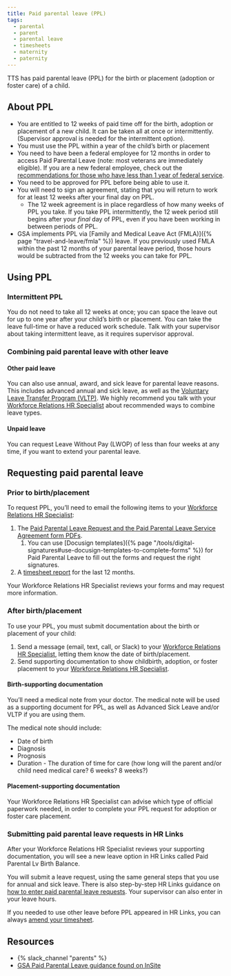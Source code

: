```yaml
---
title: Paid parental leave (PPL)
tags:
  - parental
  - parent
  - parental leave
  - timesheets
  - maternity
  - paternity
---
```

TTS has paid parental leave (PPL) for the birth or placement (adoption or foster care) of a child.

## About PPL
* You are entitled to 12 weeks of paid time off for the birth, adoption or placement of a new child. It can be taken all at once or intermittently. (Supervisor approval is needed for the intermittent option).
* You must use the PPL within a year of the child’s birth or placement
* You need to have been a federal employee for 12 months in order to access Paid Parental Leave (note: most veterans are immediately eligible). If you are a new federal employee, check out the [recommendations for those who have less than 1 year of federal service](https://docs.google.com/document/d/1I82lrWKkJX_t7DocCYkbZSLFpHLLP_HlwXWLgzzLFXk/edit#).
* You need to be approved for PPL before being able to use it.
* You will need to sign an agreement, stating that you will return to work for at least 12 weeks after your final day on PPL. 
  * The 12 week agreement is in place regardless of how many weeks of PPL you take. If you take PPL intermittently, the 12 week period still begins after your *final* day of PPL, even if you have been working in between periods of PPL.
* GSA implements PPL via [Family and Medical Leave Act (FMLA)]({% page "travel-and-leave/fmla" %}) leave. If you previously used FMLA within the past 12 months of your parental leave period, those hours would be subtracted from the 12 weeks you can take for PPL.

## Using PPL

### Intermittent PPL

You do not need to take all 12 weeks at once; you can space the leave out for up to one year after your child’s birth or placement. You can take the leave full-time or have a reduced work schedule. Talk with your supervisor about taking intermittent leave, as it requires supervisor approval.

### Combining paid parental leave with other leave

#### Other paid leave

You can also use annual, award, and sick leave for parental leave reasons. This includes advanced annual and sick leave, as well as the [Voluntary Leave Transfer Program (VLTP)](https://handbook.tts.gsa.gov/travel-and-leave/voluntary-leave-transfer-program/). We highly recommend you talk with your [Workforce Relations HR Specialist](https://docs.google.com/document/d/15glvq9UakKUN8XTRTa6gRkhBHm2whhQyAGmf8ibTtBs/edit) about recommended ways to combine leave types.

#### Unpaid leave

You can request Leave Without Pay (LWOP) of less than four weeks at any time, if you want to extend your parental leave.

## Requesting paid parental leave

### Prior to birth/placement

To request PPL, you’ll need to email the following items to your [Workforce Relations HR Specialist](https://docs.google.com/document/d/15glvq9UakKUN8XTRTa6gRkhBHm2whhQyAGmf8ibTtBs/edit): 

1. The [Paid Parental Leave Request and the Paid Parental Leave Service Agreement form PDFs](https://drive.google.com/file/d/1PRdoXhC594Y0OqmDQS7MSMoA7aIDCv-S/view).  
   1. You can use [Docusign templates]({% page "/tools/digital-signatures#use-docusign-templates-to-complete-forms" %}) for Paid Parental Leave to fill out the forms and request the right signatures.
2. A [timesheet report](https://handbook.tts.gsa.gov/travel-and-leave/leave/#pulling-a-time-sheet-report) for the last 12 months.

Your Workforce Relations HR Specialist reviews your forms and may request more information. 

### After birth/placement

To use your PPL, you must submit documentation about the birth or placement of your child:

1. Send a message (email, text, call, or Slack) to your [Workforce Relations HR Specialist](https://docs.google.com/document/d/15glvq9UakKUN8XTRTa6gRkhBHm2whhQyAGmf8ibTtBs/edit), letting them know the date of birth/placement.  
2. Send supporting documentation to show childbirth, adoption, or foster placement to your [Workforce Relations HR Specialist](https://docs.google.com/document/d/15glvq9UakKUN8XTRTa6gRkhBHm2whhQyAGmf8ibTtBs/edit).

#### Birth-supporting documentation

You’ll need a medical note from your doctor. The medical note will be used as a supporting document for PPL, as well as Advanced Sick Leave and/or VLTP if you are using them.

The medical note should include:

* Date of birth  
* Diagnosis  
* Prognosis  
* Duration \- The duration of time for care (how long will the parent and/or child need medical care? 6 weeks? 8 weeks?)

#### Placement-supporting documentation

Your Workforce Relations HR Specialist can advise which type of official paperwork needed, in order to complete your PPL request for adoption or foster care placement.

### Submitting paid parental leave requests in HR Links

After your Workforce Relations HR Specialist reviews your supporting documentation, you will see a new leave option in HR Links called Paid Parental Lv Birth Balance. 

You will submit a leave request, using the same general steps that you use for annual and sick leave. There is also step-by-step HR Links guidance on [how to enter paid parental leave requests](https://drive.google.com/file/d/1ERWXQoikCKKx0o1IvhJSan5ZzXAZyxrq/view?usp=sharing). Your supervisor can also enter in your leave hours.

If you needed to use other leave before PPL appeared in HR Links, you can always [amend your timesheet](https://drive.google.com/file/d/1EediybFHlLT1YFRZzd9Ac4MZimqX5QaW/view).

## Resources

* {% slack_channel "parents" %}  
* [GSA Paid Parental Leave guidance found on InSite](https://insite.gsa.gov/employee-resources/hr-eeo-pay-and-leave/pay-and-leave/leave/types-of-paid-leave?term=paid+parental+leave#PPL)